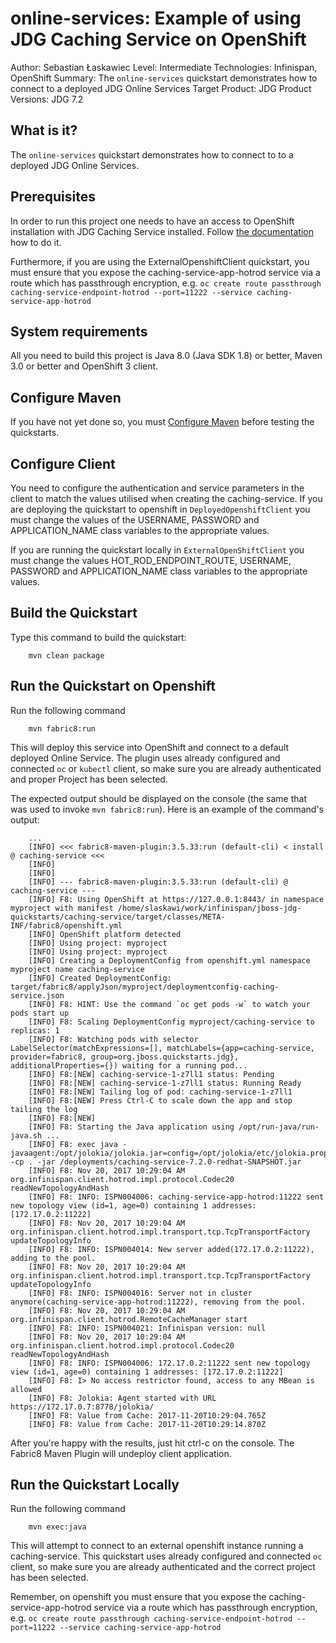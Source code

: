 online-services: Example of using JDG Caching Service on OpenShift
==================================================================
Author: Sebastian Łaskawiec
Level: Intermediate
Technologies: Infinispan, OpenShift
Summary: The `online-services` quickstart demonstrates how to connect to a deployed JDG Online Services
Target Product: JDG
Product Versions: JDG 7.2

What is it?
-----------

The `online-services` quickstart demonstrates how to connect to to a deployed JDG Online Services.

Prerequisites
-------------

In order to run this project one needs to have an access to OpenShift installation with JDG Caching Service installed. Follow [the documentation](https://github.com/jboss-container-images/jboss-dataservices-image) how to do it.

Furthermore, if you are using the ExternalOpenshiftClient quickstart, you must ensure that you expose the caching-service-app-hotrod
service via a route which has passthrough encryption, e.g. `oc create route passthrough caching-service-endpoint-hotrod --port=11222 --service caching-service-app-hotrod`

System requirements
-------------------

All you need to build this project is Java 8.0 (Java SDK 1.8) or better, Maven 3.0 or better and OpenShift 3 client.

Configure Maven
---------------

If you have not yet done so, you must [Configure Maven](https://github.com/jboss-developer/jboss-developer-shared-resources/blob/master/guides/CONFIGURE_MAVEN.md#configure-maven-to-build-and-deploy-the-quickstarts) before testing the quickstarts.

Configure Client
----------------

You need to configure the authentication and service parameters in the client to match the values utilised when creating the caching-service.
If you are deploying the quickstart to openshift in `DeployedOpenshiftClient` you must change the values of the USERNAME, PASSWORD and
APPLICATION_NAME class variables to the appropriate values.

If you are running the quickstart locally in `ExternalOpenShiftClient` you must change the values HOT_ROD_ENDPOINT_ROUTE, USERNAME, PASSWORD and
APPLICATION_NAME class variables to the appropriate values.

Build the Quickstart
--------------------

Type this command to build the quickstart:

        mvn clean package

Run the Quickstart on Openshift
------------------

Run the following command

        mvn fabric8:run

This will deploy this service into OpenShift and connect to a default deployed Online Service. The plugin uses already configured and connected
 `oc` or `kubectl` client, so make sure you are already authenticated and proper Project has been selected.

The expected output should be displayed on the console (the same that was used to invoke `mvn fabric8:run`).
Here is an example of the command's output:

        ...
        [INFO] <<< fabric8-maven-plugin:3.5.33:run (default-cli) < install @ caching-service <<<
        [INFO]
        [INFO]
        [INFO] --- fabric8-maven-plugin:3.5.33:run (default-cli) @ caching-service ---
        [INFO] F8: Using OpenShift at https://127.0.0.1:8443/ in namespace myproject with manifest /home/slaskawi/work/infinispan/jboss-jdg-quickstarts/caching-service/target/classes/META-INF/fabric8/openshift.yml
        [INFO] OpenShift platform detected
        [INFO] Using project: myproject
        [INFO] Using project: myproject
        [INFO] Creating a DeploymentConfig from openshift.yml namespace myproject name caching-service
        [INFO] Created DeploymentConfig: target/fabric8/applyJson/myproject/deploymentconfig-caching-service.json
        [INFO] F8: HINT: Use the command `oc get pods -w` to watch your pods start up
        [INFO] F8: Scaling DeploymentConfig myproject/caching-service to replicas: 1
        [INFO] F8: Watching pods with selector LabelSelector(matchExpressions=[], matchLabels={app=caching-service, provider=fabric8, group=org.jboss.quickstarts.jdg}, additionalProperties={}) waiting for a running pod...
        [INFO] F8:[NEW] caching-service-1-z7ll1 status: Pending
        [INFO] F8:[NEW] caching-service-1-z7ll1 status: Running Ready
        [INFO] F8:[NEW] Tailing log of pod: caching-service-1-z7ll1
        [INFO] F8:[NEW] Press Ctrl-C to scale down the app and stop tailing the log
        [INFO] F8:[NEW]
        [INFO] F8: Starting the Java application using /opt/run-java/run-java.sh ...
        [INFO] F8: exec java -javaagent:/opt/jolokia/jolokia.jar=config=/opt/jolokia/etc/jolokia.properties -cp . -jar /deployments/caching-service-7.2.0-redhat-SNAPSHOT.jar
        [INFO] F8: Nov 20, 2017 10:29:04 AM org.infinispan.client.hotrod.impl.protocol.Codec20 readNewTopologyAndHash
        [INFO] F8: INFO: ISPN004006: caching-service-app-hotrod:11222 sent new topology view (id=1, age=0) containing 1 addresses: [172.17.0.2:11222]
        [INFO] F8: Nov 20, 2017 10:29:04 AM org.infinispan.client.hotrod.impl.transport.tcp.TcpTransportFactory updateTopologyInfo
        [INFO] F8: INFO: ISPN004014: New server added(172.17.0.2:11222), adding to the pool.
        [INFO] F8: Nov 20, 2017 10:29:04 AM org.infinispan.client.hotrod.impl.transport.tcp.TcpTransportFactory updateTopologyInfo
        [INFO] F8: INFO: ISPN004016: Server not in cluster anymore(caching-service-app-hotrod:11222), removing from the pool.
        [INFO] F8: Nov 20, 2017 10:29:04 AM org.infinispan.client.hotrod.RemoteCacheManager start
        [INFO] F8: INFO: ISPN004021: Infinispan version: null
        [INFO] F8: Nov 20, 2017 10:29:04 AM org.infinispan.client.hotrod.impl.protocol.Codec20 readNewTopologyAndHash
        [INFO] F8: INFO: ISPN004006: 172.17.0.2:11222 sent new topology view (id=1, age=0) containing 1 addresses: [172.17.0.2:11222]
        [INFO] F8: I> No access restrictor found, access to any MBean is allowed
        [INFO] F8: Jolokia: Agent started with URL https://172.17.0.7:8778/jolokia/
        [INFO] F8: Value from Cache: 2017-11-20T10:29:04.765Z
        [INFO] F8: Value from Cache: 2017-11-20T10:29:14.870Z

After you're happy with the results, just hit ctrl-c on the console. The Fabric8 Maven Plugin will undeploy client application.

Run the Quickstart Locally
------------------
Run the following command

        mvn exec:java

This will attempt to connect to an external openshift instance running a caching-service. This quickstart uses already
configured and connected `oc` client, so make sure you are already authenticated and the correct project has been selected.

Remember, on openshift you must ensure that you expose the caching-service-app-hotrod
service via a route which has passthrough encryption, e.g. `oc create route passthrough caching-service-endpoint-hotrod --port=11222 --service caching-service-app-hotrod`